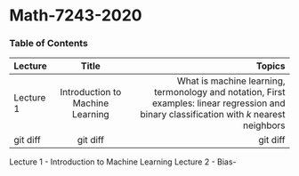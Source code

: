 # Math-7243-2020

### Table of Contents
| Lecture      | Title          | Topics |
| :---         |     :---:      |          ---: |
| Lecture 1    | Introduction to Machine Learning | What is machine learning, termonology and notation, First examples: linear regression and binary classification with $k$ nearest neighbors  |
| git diff     | git diff       | git diff      |


Lecture 1 - Introduction to Machine Learning
Lecture 2 - Bias-
